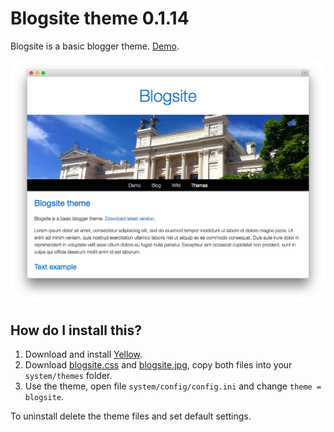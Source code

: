 Blogsite theme 0.1.14
=====================
Blogsite is a basic blogger theme. [Demo](http://demo.datenstrom.se/themes/blogsite-theme).

![Screenshot](blogsite-theme.jpg?raw=true)

How do I install this?
----------------------
1. Download and install [Yellow](https://github.com/markseu/yellowcms/).  
2. Download [blogsite.css](blogsite.css?raw=true) and [blogsite.jpg](blogsite.jpg?raw=true), copy both files into your `system/themes` folder.  
3. Use the theme, open file `system/config/config.ini` and change `theme = blogsite`.  

To uninstall delete the theme files and set default settings.
